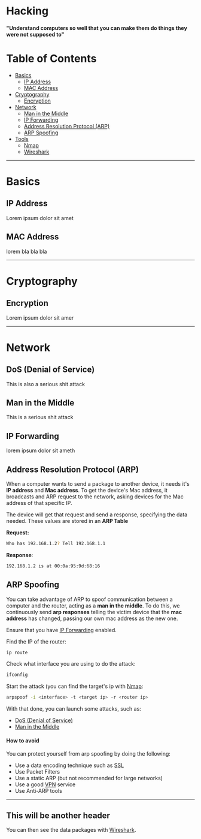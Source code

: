 # Hacking

#### "Understand computers so well that you can make them do things they were not supposed to"

# Table of Contents
* [Basics](#basics)
	* [IP Address](#ip-address)
	* [MAC Address](#mac-address)
* [Cryptography](#cryptography)
	* [Encryption](#encryption)
* [Network](#network)
	* [Man in the Middle](#man-in-the-middle)
	* [IP Forwarding](#ip-forwarding)
	* [Address Resolution Protocol (ARP)](#address-resolution-protocol-arp)
	* [ARP Spoofing](#arp-spoofing)
* [Tools](#tools)
	* [Nmap](#nmap)
	* [Wireshark](#wireshark)

***

# Basics

## IP Address

Lorem ipsum dolor sit amet

## MAC Address

lorem bla bla bla

------

# Cryptography

## Encryption

Lorem ipsum dolor sit amer

***
# Network

## DoS (Denial of Service)

This is also a serious shit attack

## Man in the Middle

This is a serious shit attack 

## IP Forwarding

lorem ipsum dolor sit ameth

## Address Resolution Protocol (ARP)

When a computer wants to send a package to another device, it needs it's **IP address** and **Mac address**. To get the device's Mac address, it broadcasts and ARP request to the network, asking devices for the Mac address of that specific IP.

The device will get that request and send a response, specifying the data needed. These values are stored in an **ARP Table**

**Request:**
~~~bash
Who has 192.168.1.2? Tell 192.168.1.1
~~~

**Response**:
~~~bash
192.168.1.2 is at 00:0a:95:9d:68:16
~~~

## ARP Spoofing

You can take advantage of ARP to spoof communication between a computer and the router, acting as a **man in the middle**. To do this, we continuously send **arp responses** telling the victim device that the **mac address** has changed, passing our own mac address as the new one.

Ensure that you have [IP Forwarding](#ip-forwarding) enabled.

Find the IP of the router:
~~~bash
ip route
~~~

Check what interface you are using to do the attack:
~~~bash
ifconfig
~~~

Start the attack (you can find the target's ip with [Nmap](#nmap):
~~~bash
arpspoof -i <interface> -t <target ip> -r <router ip>
~~~

With that done, you can launch some attacks, such as:

* [DoS (Denial of Service)](#dos-denial-of-service)
* [Man in the Middle](#man-in-the-middle)

#### How to avoid

You can protect yourself from arp spoofing by doing the following:

* Use a data encoding technique such as [SSL](#ssl)
* Use Packet Filters
* Use a static ARP (but not recommended for large networks)
* Use a good [VPN](#vpn) service
* Use Anti-ARP tools

***

## This will be another header

You can then see the data packages with [Wireshark](#wireshark).




